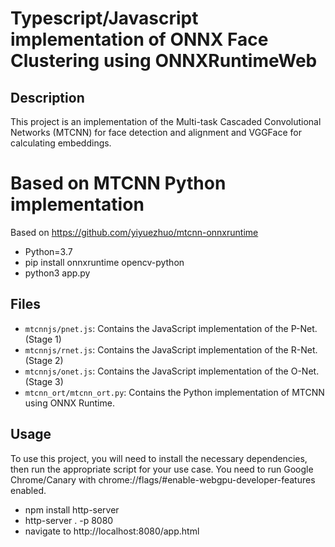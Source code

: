 # Typescript/Javascript implementation of ONNX Face Clustering using ONNXRuntimeWeb

## Description

This project is an implementation of the Multi-task Cascaded Convolutional Networks (MTCNN) for face detection and alignment and VGGFace for calculating embeddings.

# Based on MTCNN Python implementation
Based on https://github.com/yiyuezhuo/mtcnn-onnxruntime
- Python=3.7
- pip install onnxruntime opencv-python
- python3 app.py

## Files

- `mtcnnjs/pnet.js`: Contains the JavaScript implementation of the P-Net. (Stage 1)
- `mtcnnjs/rnet.js`: Contains the JavaScript implementation of the R-Net. (Stage 2)
- `mtcnnjs/onet.js`: Contains the JavaScript implementation of the O-Net. (Stage 3)
- `mtcnn_ort/mtcnn_ort.py`: Contains the Python implementation of MTCNN using ONNX Runtime.

## Usage

To use this project, you will need to install the necessary dependencies, then run the appropriate script for your use case.
You need to run Google Chrome/Canary with chrome://flags/#enable-webgpu-developer-features enabled.
- npm install http-server
- http-server . -p 8080
- navigate to http://localhost:8080/app.html
